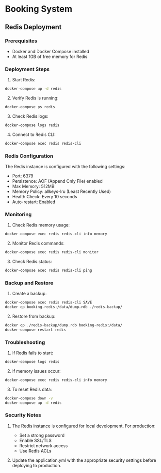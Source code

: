 # Booking System

## Redis Deployment

### Prerequisites
- Docker and Docker Compose installed
- At least 1GB of free memory for Redis

### Deployment Steps

1. Start Redis:
```bash
docker-compose up -d redis
```

2. Verify Redis is running:
```bash
docker-compose ps redis
```

3. Check Redis logs:
```bash
docker-compose logs redis
```

4. Connect to Redis CLI:
```bash
docker-compose exec redis redis-cli
```

### Redis Configuration

The Redis instance is configured with the following settings:
- Port: 6379
- Persistence: AOF (Append Only File) enabled
- Max Memory: 512MB
- Memory Policy: allkeys-lru (Least Recently Used)
- Health Check: Every 10 seconds
- Auto-restart: Enabled

### Monitoring

1. Check Redis memory usage:
```bash
docker-compose exec redis redis-cli info memory
```

2. Monitor Redis commands:
```bash
docker-compose exec redis redis-cli monitor
```

3. Check Redis status:
```bash
docker-compose exec redis redis-cli ping
```

### Backup and Restore

1. Create a backup:
```bash
docker-compose exec redis redis-cli SAVE
docker cp booking-redis:/data/dump.rdb ./redis-backup/
```

2. Restore from backup:
```bash
docker cp ./redis-backup/dump.rdb booking-redis:/data/
docker-compose restart redis
```

### Troubleshooting

1. If Redis fails to start:
```bash
docker-compose logs redis
```

2. If memory issues occur:
```bash
docker-compose exec redis redis-cli info memory
```

3. To reset Redis data:
```bash
docker-compose down -v
docker-compose up -d redis
```

### Security Notes

1. The Redis instance is configured for local development. For production:
   - Set a strong password
   - Enable SSL/TLS
   - Restrict network access
   - Use Redis ACLs

2. Update the application.yml with the appropriate security settings before deploying to production. 